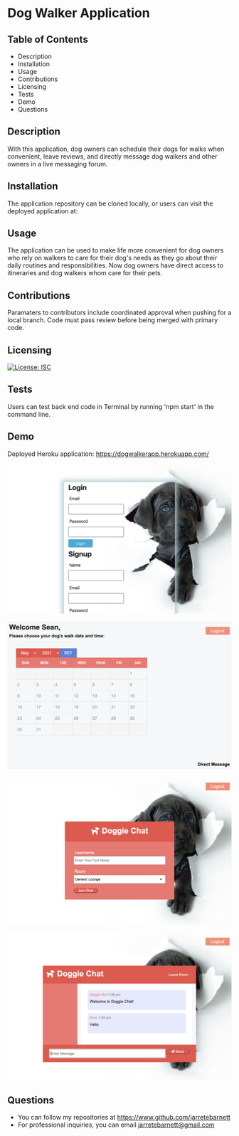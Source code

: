 # Dog Walker Application

## Table of Contents

* Description
* Installation
* Usage
* Contributions
* Licensing
* Tests
* Demo
* Questions

## Description

With this application, dog owners can schedule their dogs for walks when convenient, leave reviews, and directly message dog walkers and other owners in a live messaging forum.

## Installation

The application repository can be cloned locally, or users can visit the deployed application at:

## Usage

The application can be used to make life more convenient for dog owners who rely on walkers to care for their dog's needs as they go about their daily routines and responsibilities. Now dog owners have direct access to itineraries and dog walkers whom care for their pets.

## Contributions

Paramaters to contributors include coordinated approval when pushing for a local branch. Code must pass review before being merged with primary code.

## Licensing

[![License: ISC](https://img.shields.io/badge/License-ISC-blue.svg)](https://opensource.org/licenses/ISC)

## Tests

Users can test back end code in Terminal by running 'npm start' in the command line.

## Demo

Deployed Heroku application: https://dogwalkerapp.herokuapp.com/

![homepage](assetsii/homepage.png)

![calendar](assetsii/calendar.png)

![doggiechati](assetsii/doggiechati.png)

![doggiechatii](assetsii/doggiechatii.png)

## Questions

* You can follow my repositories at https://www.github.com/jarretebarnett
* For professional inquiries, you can email jarretebarnett@gmail.com
